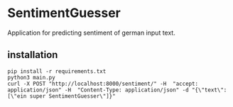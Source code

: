 # SentimentGuesser

Application for predicting sentiment of german input text.

## installation

```
pip install -r requirements.txt
python3 main.py
curl -X POST "http://localhost:8000/sentiment/" -H  "accept: application/json" -H  "Content-Type: application/json" -d "{\"text\": [\"ein super SentimentGuesser\"]}"
```
